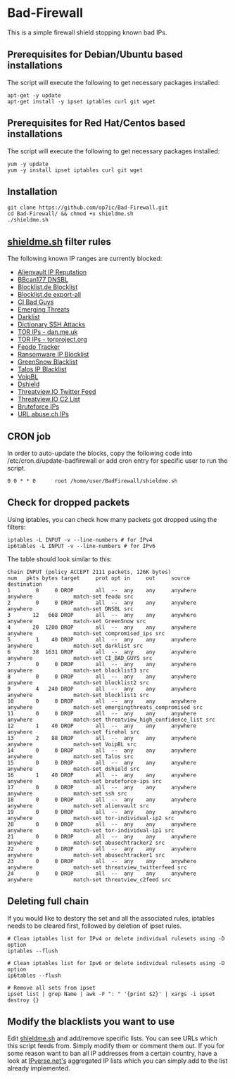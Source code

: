 Bad-Firewall
===============

This is a simple firewall shield stopping known bad IPs. 

## Prerequisites for Debian/Ubuntu based installations
The script will execute the following to get necessary packages installed:
```
apt-get -y update
apt-get install -y ipset iptables curl git wget
```

## Prerequisites for Red Hat/Centos based installations
The script will execute the following to get necessary packages installed:
```
yum -y update
yum -y install ipset iptables curl git wget
```

## Installation
```
git clone https://github.com/op7ic/Bad-Firewall.git
cd Bad-Firewall/ && chmod +x shieldme.sh
./shieldme.sh
```

## [shieldme.sh](shieldme.sh) filter rules

The following known IP ranges are currently blocked:

- [Alienvault IP Reputation](http://reputation.alienvault.com/reputation.data)
- [BBcan177 DNSBL](https://gist.githubusercontent.com/BBcan177/bf29d47ea04391cb3eb0/raw/01757cd346cd6080ce12cbc79c172cd3b585ab04/MS-1)
- [Blocklist.de Blocklist](https://lists.blocklist.de/lists/all.txt)
- [Blocklist.de export-all](https://www.blocklist.de/downloads/export-ips_all.txt)
- [CI Bad Guys](http://cinsscore.com/list/ci-badguys.txt)
- [Emerging Threats](https://rules.emergingthreats.net/blockrules/compromised-ips.txt)
- [Darklist](http://www.darklist.de/raw.php)
- [Dictionary SSH Attacks](http://charles.the-haleys.org/ssh_dico_attack_hdeny_format.php/hostsdeny.txt)
- [TOR IPs - dan.me.uk](https://www.dan.me.uk/torlist/)
- [TOR IPs - torproject.org](https://check.torproject.org/exit-addresses)
- [Feodo Tracker](https://feodotracker.abuse.ch/downloads/ipblocklist.txt)
- [Ransomware IP Blocklist](https://ransomwaretracker.abuse.ch/downloads/RW_IPBL.txt)
- [GreenSnow Blacklist](http://blocklist.greensnow.co/greensnow.txt)
- [Talos IP Blacklist](http://www.talosintelligence.com/documents/ip-blacklist)
- [VoipBL](http://www.voipbl.org/update/)
- [Dshield](https://iplists.firehol.org/files/dshield.netset)
- [Threatview.IO Twitter Feed](https://threatview.io/Downloads/Experimental-IOC-Tweets.txt)
- [Threatview.IO C2 List](https://threatview.io/Downloads/High-Confidence-CobaltStrike-C2%20-Feeds.txt)
- [Bruteforce IPs](https://jamesbrine.com.au/csv)
- [URL abuse.ch IPs](https://urlhaus.abuse.ch/downloads/text/)


## CRON job

In order to auto-update the blocks, copy the following code into /etc/cron.d/update-badfirewall or add cron entry for specific user to run the script.  

```
0 0 * * 0      root /home/user/BadFirewall/shieldme.sh
```

## Check for dropped packets

Using iptables, you can check how many packets got dropped using the filters:
```
iptables -L INPUT -v --line-numbers # for IPv4
ip6tables -L INPUT -v --line-numbers # for IPv6
```

The table should look similar to this: 

```
Chain INPUT (policy ACCEPT 2111 packets, 126K bytes)
num   pkts bytes target     prot opt in     out     source               destination
1        0     0 DROP       all  --  any    any     anywhere             anywhere             match-set feodo src
2        0     0 DROP       all  --  any    any     anywhere             anywhere             match-set DNSBL src
3       12   668 DROP       all  --  any    any     anywhere             anywhere             match-set GreenSnow src
4       20  1200 DROP       all  --  any    any     anywhere             anywhere             match-set compromised_ips src
5        1    40 DROP       all  --  any    any     anywhere             anywhere             match-set darklist src
6       38  1631 DROP       all  --  any    any     anywhere             anywhere             match-set CI_BAD_GUYS src
7        0     0 DROP       all  --  any    any     anywhere             anywhere             match-set blocklist3 src
8        0     0 DROP       all  --  any    any     anywhere             anywhere             match-set blocklist2 src
9        4   240 DROP       all  --  any    any     anywhere             anywhere             match-set blocklist1 src
10       0     0 DROP       all  --  any    any     anywhere             anywhere             match-set emergingthreats_compromised src
11       0     0 DROP       all  --  any    any     anywhere             anywhere             match-set threatview_high_confidence_list src
12       1    40 DROP       all  --  any    any     anywhere             anywhere             match-set firehol src
13       2    88 DROP       all  --  any    any     anywhere             anywhere             match-set VoipBL src
14       0     0 DROP       all  --  any    any     anywhere             anywhere             match-set Talos src
15       0     0 DROP       all  --  any    any     anywhere             anywhere             match-set dshield src
16       1    40 DROP       all  --  any    any     anywhere             anywhere             match-set bruteforce-ips src
17       0     0 DROP       all  --  any    any     anywhere             anywhere             match-set ssh src
18       0     0 DROP       all  --  any    any     anywhere             anywhere             match-set alienvault src
19       0     0 DROP       all  --  any    any     anywhere             anywhere             match-set tor-individual-ip2 src
20       0     0 DROP       all  --  any    any     anywhere             anywhere             match-set tor-individual-ip1 src
21       0     0 DROP       all  --  any    any     anywhere             anywhere             match-set abusechtracker2 src
22       0     0 DROP       all  --  any    any     anywhere             anywhere             match-set abusechtracker1 src
23       0     0 DROP       all  --  any    any     anywhere             anywhere             match-set threatview_twitterfeed src
24       0     0 DROP       all  --  any    any     anywhere             anywhere             match-set threatview_c2feed src
```

## Deleting full chain

If you would like to destory the set and all the associated rules, iptables needs to be cleared first, followed by deletion of ipset rules. 
```
# Clean iptables list for IPv4 or delete individual rulesets using -D option
iptables --flush

# Clean iptables list for Ipv6 or delete individual rulesets using -D option
ip6tables --flush

# Remove all sets from ipset
ipset list | grep Name | awk -F ": " '{print $2}' | xargs -i ipset destroy {}
```

## Modify the blacklists you want to use

Edit [shieldme.sh](shieldme.sh) and add/remove specific lists. You can see URLs which this script feeds from. Simply modify them or comment them out.
If you for some reason want to ban all IP addresses from a certain country, have a look at [IPverse.net's](http://ipverse.net/ipblocks/data/countries/) aggregated IP lists which you can simply add to the list already implemented. 
